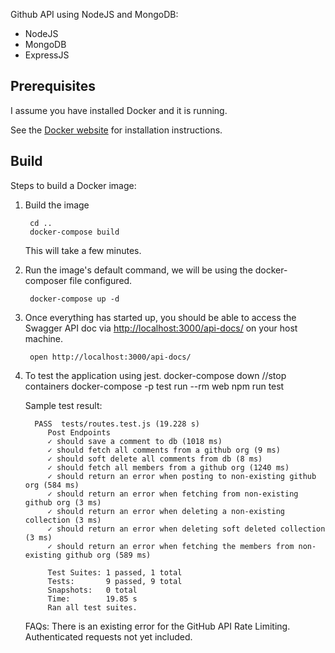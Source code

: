 Github API using NodeJS and MongoDB:

 * NodeJS
 * MongoDB
 * ExpressJS

Prerequisites
-----

I assume you have installed Docker and it is running.

See the [Docker website](http://www.docker.io/gettingstarted/#h_installation) for installation instructions.

Build
-----

Steps to build a Docker image:

1. Build the image

        cd ..
        docker-compose build

    This will take a few minutes.

2. Run the image's default command, we will be using the docker-composer file configured.

        docker-compose up -d

3. Once everything has started up, you should be able to access the Swagger API doc via [http://localhost:3000/api-docs/](http://localhost:3000/api-docs/) on your host machine.

        open http://localhost:3000/api-docs/

4. To test the application using jest.
         docker-compose down //stop containers
         docker-compose -p test run --rm web npm run test

   Sample test result:
   
         PASS  tests/routes.test.js (19.228 s)
            Post Endpoints
            ✓ should save a comment to db (1018 ms)
            ✓ should fetch all comments from a github org (9 ms)
            ✓ should soft delete all comments from db (8 ms)
            ✓ should fetch all members from a github org (1240 ms)
            ✓ should return an error when posting to non-existing github org (584 ms)
            ✓ should return an error when fetching from non-existing github org (3 ms)
            ✓ should return an error when deleting a non-existing collection (3 ms)
            ✓ should return an error when deleting soft deleted collection (3 ms)
            ✓ should return an error when fetching the members from non-existing github org (589 ms)

            Test Suites: 1 passed, 1 total
            Tests:       9 passed, 9 total
            Snapshots:   0 total
            Time:        19.85 s
            Ran all test suites.

   FAQs:
      There is an existing error for the GitHub API Rate Limiting. Authenticated requests not yet included.
